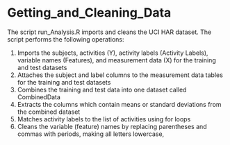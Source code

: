 # Getting_and_Cleaning_Data

The script run_Analysis.R imports and cleans the UCI HAR dataset.
The script performs the following operations:

1) Imports the subjects, activities (Y), activity labels (Activity Labels), variable names (Features), and measurement data (X) for the training and test datasets
2) Attaches the subject and label columns to the measurement data tables for the training and test datasets  
3) Combines the training and test data into one dataset called CombinedData
4) Extracts the columns which contain means or standard deviations from the combined dataset
5) Matches activity labels to the list of activities using for loops
6) Cleans the variable (feature) names by replacing parentheses and commas with periods, making all letters lowercase,  

